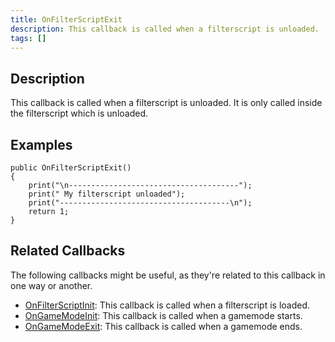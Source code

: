 ```yaml
---
title: OnFilterScriptExit
description: This callback is called when a filterscript is unloaded.
tags: []
---
```


## Description

This callback is called when a filterscript is unloaded. It is only called inside the filterscript which is unloaded.

## Examples

```pawn
public OnFilterScriptExit()
{
    print("\n--------------------------------------");
    print(" My filterscript unloaded");
    print("--------------------------------------\n");
    return 1;
}
```

## Related Callbacks

The following callbacks might be useful, as they're related to this callback in one way or another. 

- [OnFilterScriptInit](OnFilterScriptInit): This callback is called when a filterscript is loaded.
- [OnGameModeInit](OnGameModeInit): This callback is called when a gamemode starts.
- [OnGameModeExit](OnGameModeExit): This callback is called when a gamemode ends.
